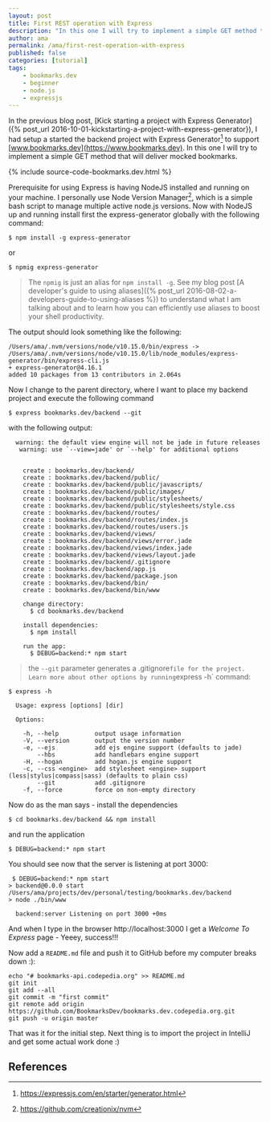 ```yaml
---
layout: post
title: First REST operation with Express
description: "In this one I will try to implement a simple GET method that will deliver mocked bookmarks."
author: ama
permalink: /ama/first-rest-operation-with-express
published: false
categories: [tutorial]
tags:
    - bookmarks.dev
    - beginner
    - node.js
    - expressjs
---
```


In the previous blog post, [Kick starting a project with Express Generator]({% post_url 2016-10-01-kickstarting-a-project-with-express-generator}),
I had setup a started the backend project with Express Generator[^1] to support [www.bookmarks.dev](https://www.bookmarks.dev). In this one I will try to implement
a simple GET method that will deliver mocked bookmarks.

[^1]: <https://expressjs.com/en/starter/generator.html>

{% include source-code-bookmarks.dev.html %}

<!--more-->

Prerequisite for using Express is having NodeJS installed and running on your machine. I personally use Node Version Manager[^4],
 which is a simple bash script to manage multiple active node.js versions.
Now with NodeJS up and running install first the express-generator globally with the following command:

[^4]: <https://github.com/creationix/nvm>

```shell
$ npm install -g express-generator
```

or

```shell
$ npmig express-generator
```

> The `npmig` is just an alias for `npm install -g`. See my blog post [A developer's guide to using aliases]({% post_url 2016-08-02-a-developers-guide-to-using-aliases %})
> to understand what I am talking about and to learn how you can efficiently use aliases to boost your shell productivity.

The output should look something like the following:

```shell
/Users/ama/.nvm/versions/node/v10.15.0/bin/express -> /Users/ama/.nvm/versions/node/v10.15.0/lib/node_modules/express-generator/bin/express-cli.js
+ express-generator@4.16.1
added 10 packages from 13 contributors in 2.064s
```

Now I change to the parent directory, where I want to place my backend project and execute the following command

```shell
$ express bookmarks.dev/backend --git
```

with the following output:

```shell
  warning: the default view engine will not be jade in future releases
   warning: use `--view=jade' or `--help' for additional options


    create : bookmarks.dev/backend/
    create : bookmarks.dev/backend/public/
    create : bookmarks.dev/backend/public/javascripts/
    create : bookmarks.dev/backend/public/images/
    create : bookmarks.dev/backend/public/stylesheets/
    create : bookmarks.dev/backend/public/stylesheets/style.css
    create : bookmarks.dev/backend/routes/
    create : bookmarks.dev/backend/routes/index.js
    create : bookmarks.dev/backend/routes/users.js
    create : bookmarks.dev/backend/views/
    create : bookmarks.dev/backend/views/error.jade
    create : bookmarks.dev/backend/views/index.jade
    create : bookmarks.dev/backend/views/layout.jade
    create : bookmarks.dev/backend/.gitignore
    create : bookmarks.dev/backend/app.js
    create : bookmarks.dev/backend/package.json
    create : bookmarks.dev/backend/bin/
    create : bookmarks.dev/backend/bin/www

    change directory:
      $ cd bookmarks.dev/backend

    install dependencies:
      $ npm install

    run the app:
      $ DEBUG=backend:* npm start
```

> the `--git` parameter generates a .gitignore` file for the project. Learn more about other options by running `express -h` command:


```shell
$ express -h

  Usage: express [options] [dir]

  Options:

    -h, --help          output usage information
    -V, --version       output the version number
    -e, --ejs           add ejs engine support (defaults to jade)
        --hbs           add handlebars engine support
    -H, --hogan         add hogan.js engine support
    -c, --css <engine>  add stylesheet <engine> support (less|stylus|compass|sass) (defaults to plain css)
        --git           add .gitignore
    -f, --force         force on non-empty directory
```

Now do as the man says - install the dependencies

```shell
$ cd bookmarks.dev/backend && npm install
```

and run the application

```shell
$ DEBUG=backend:* npm start
```

You should see now that the server is listening at port 3000:

```shell
 $ DEBUG=backend:* npm start
> backend@0.0.0 start /Users/ama/projects/dev/personal/testing/bookmarks.dev/backend
> node ./bin/www

  backend:server Listening on port 3000 +0ms
```

And when I type in the browser http://localhost:3000 I get a _Welcome To Express_ page - Yeeey, success!!!

Now add a `README.md` file and push it to GitHub before my computer breaks down :):

```shell
echo "# bookmarks-api.codepedia.org" >> README.md
git init
git add --all
git commit -m "first commit"
git remote add origin https://github.com/BookmarksDev/bookmarks.dev.codepedia.org.git
git push -u origin master
```

That was it for the initial step. Next thing is to import the project in IntelliJ and get some actual work done :)

## References
